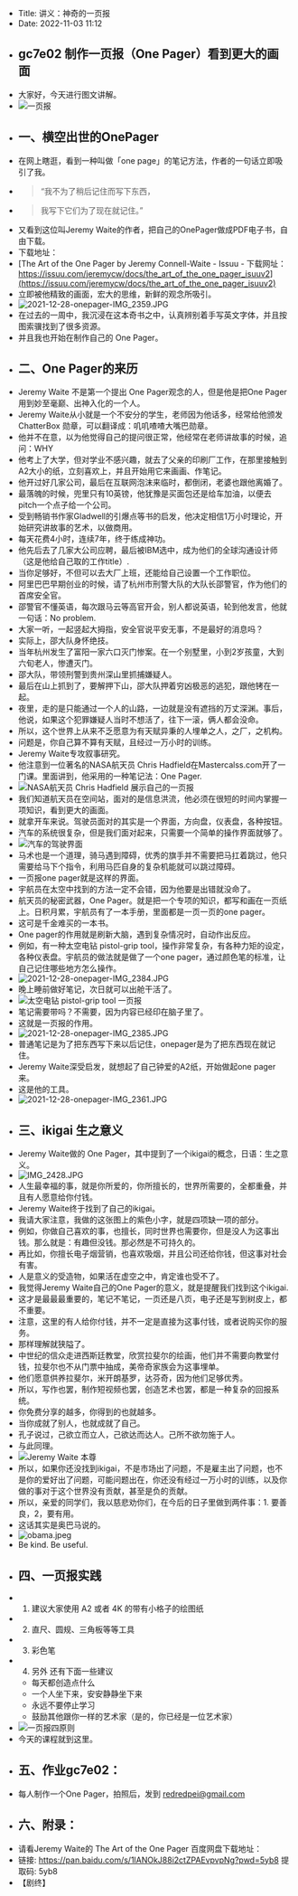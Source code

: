 - Title: 讲义：神奇的一页报
- Date: 2022-11-03 11:12
- ## gc7e02  制作一页报（One Pager）看到更大的画面
- 大家好，今天进行图文讲解。
- ![一页报](https://s2.loli.net/2022/01/01/6mKE15wV3k9ylXu.jpg)
- ## 一、横空出世的OnePager
- 在网上瞎逛，看到一种叫做「one page」的笔记方法，作者的一句话立即吸引了我。
- > “我不为了稍后记住而写下东西，
- > 我写下它们为了现在就记住。”
- 又看到这位叫Jeremy Waite的作者，把自己的OnePager做成PDF电子书，自由下载。
- 下载地址：
- [The Art of the One Pager by Jeremy Connell-Waite - Issuu - 下载网址：https://issuu.com/jeremycw/docs/the_art_of_the_one_pager_isuuv2](https://issuu.com/jeremycw/docs/the_art_of_the_one_pager_isuuv2)
- 立即被他精致的画面，宏大的思维，新鲜的观念所吸引。
- ![2021-12-28-onepager-IMG_2359.JPG](https://s2.loli.net/2022/01/01/vBUno8jgyAN6s4q.jpg)
- 在过去的一周中，我沉浸在这本奇书之中，认真辨别着手写英文字体，并且按图索骥找到了很多资源。
- 并且我也开始在制作自己的 One Pager。
- ## 二、One Pager的来历
- Jeremy Waite 不是第一个提出 One Pager观念的人，但是他是把One Pager用到妙至毫巅、出神入化的一个人。
- Jeremy Waite从小就是一个不安分的学生，老师因为他话多，经常给他颁发ChatterBox 勋章，可以翻译成：叽叽喳喳大嘴巴勋章。
- 他并不在意，以为他觉得自己的提问很正常，他经常在老师讲故事的时候，追问：WHY
- 他考上了大学，但对学业不感兴趣，就去了父亲的印刷厂工作，在那里接触到A2大小的纸，立刻喜欢上，并且开始用它来画画、作笔记。
- 他开过好几家公司，最后在互联网泡沫来临时，都倒闭，老婆也跟他离婚了。
- 最落魄的时候，兜里只有10英镑，他犹豫是买面包还是给车加油，以便去pitch一个点子给一个公司。
- 受到畅销书作家Gladwell的引爆点等书的启发，他决定相信1万小时理论，开始研究讲故事的艺术，以做商用。
- 每天花费4小时，连续7年，终于练成神功。
- 他先后去了几家大公司应聘，最后被IBM选中，成为他们的全球沟通设计师（这是他给自己取的工作title）.
- 当你足够好，不但可以去大厂上班，还能给自己设置一个工作职位。
- 阿里巴巴早期创业的时候，请了杭州市刑警大队的大队长邵警官，作为他们的首席安全官。
- 邵警官不懂英语，每次跟马云等高官开会，别人都说英语，轮到他发言，他就一句话：No problem.
- 大家一听，一起竖起大拇指，安全官说平安无事，不是最好的消息吗？
- 实际上，邵大队身怀绝技。
- 当年杭州发生了富阳一家六口灭门惨案。在一个别墅里，小到2岁孩童，大到六旬老人，惨遭灭门。
- 邵大队，带领刑警到贵州深山里抓捕嫌疑人。
- 最后在山上抓到了，要解押下山，邵大队押着穷凶极恶的逃犯，跟他铐在一起。
- 夜里，走的是只能通过一个人的山路，一边就是没有遮挡的万丈深渊。事后，他说，如果这个犯罪嫌疑人当时不想活了，往下一滚，俩人都会没命。
- 所以，这个世界上从来不乏愿意为有天赋异秉的人埋单之人，之厂，之机构。
- 问题是，你自己算不算有天赋，且经过一万小时的训练。
- Jeremy Waite专攻叙事研究。
- 他注意到一位著名的NASA航天员 Chris Hadfield在Mastercalss.com开了一门课。里面讲到，他采用的一种笔记法：One Pager.
- ![NASA航天员 Chris Hadfield 展示自己的一页报](https://s2.loli.net/2022/01/01/7naYW6DQ9K1CZEV.png)
- 我们知道航天员在空间站，面对的是信息洪流，他必须在很短的时间内掌握一项知识，看到更大的画面。
- 就拿开车来说。驾驶员面对的其实是一个界面，方向盘，仪表盘，各种按钮。
- 汽车的系统很复杂，但是我们面对起来，只需要一个简单的操作界面就够了。
- ![汽车的驾驶界面](https://s2.loli.net/2022/01/01/GNRhAk7eUMFo1zs.png)
- 马术也是一个道理，骑马遇到障碍，优秀的旗手并不需要把马扛着跳过，他只需要给马下个指令，利用马匹自身的复杂机能就可以跳过障碍。
- 一页报one pager就是这样的界面。
- 宇航员在太空中找到的方法一定不会错，因为他要是出错就没命了。
- 航天员的秘密武器，One Pager。就是把一个专项的知识，都写和画在一页纸上。日积月累，宇航员有了一本手册，里面都是一页一页的one pager。
- 这可是千金难买的一本书。
- One pager的作用就是刷新大脑，遇到复杂情况时，自动作出反应。
- 例如，有一种太空电钻 pistol-grip tool，操作非常复杂，有各种力矩的设定，各种仪表盘。宇航员的做法就是做了一个one pager，通过颜色笔的标准，让自己记住哪些地方怎么操作。
- ![2021-12-28-onepager-IMG_2384.JPG](https://s2.loli.net/2022/01/01/vTuKFmLWEzYXCsk.jpg)
- 晚上睡前做好笔记，次日就可以出舱干活了。
- ![太空电钻 pistol-grip tool 一页报](https://s2.loli.net/2022/01/01/YmNCHUWOdtk8vQh.png)
- 笔记需要带吗？不需要，因为内容已经印在脑子里了。
- 这就是一页报的作用。
- ![2021-12-28-onepager-IMG_2385.JPG](https://s2.loli.net/2022/01/01/pwSL489M7ge5cjh.jpg)
- 普通笔记是为了把东西写下来以后记住，onepager是为了把东西现在就记住。
- Jeremy Waite深受启发，就想起了自己钟爱的A2纸，开始做起one pager来。
- 这是他的工具。
- ![2021-12-28-onepager-IMG_2361.JPG](https://s2.loli.net/2022/01/01/OIL6fDUxitKEFMQ.jpg)
- ## 三、ikigai 生之意义
- Jeremy Waite做的 One Pager，其中提到了一个ikigai的概念，日语：生之意义。
- ![IMG_2428.JPG](https://s2.loli.net/2022/01/01/ruZXdWOGiHoj12T.jpg)
- 人生最幸福的事，就是你所爱的，你所擅长的，世界所需要的，全都重叠，并且有人愿意给你付钱。
- Jeremy Waite终于找到了自己的ikigai。
- 我请大家注意，我做的这张图上的紫色小字，就是四项缺一项的部分。
- 例如，你做自己喜欢的事，也擅长，同时世界也需要你，但是没人为这事出钱。那么就是：有趣但没钱。那必然是不可持久的。
- 再比如，你擅长电子烟营销，也喜欢吸烟，并且公司还给你钱，但这事对社会有害。
- 人是意义的受造物，如果活在虚空之中，肯定谁也受不了。
- 我觉得Jeremy Waite自己的One Pager的意义，就是提醒我们找到这个ikigai.
- 这才是最最最重要的，笔记不笔记，一页还是八页，电子还是写到树皮上，都不重要。
- 注意，这里的有人给你付钱，并不一定是直接为这事付钱，或者说购买你的服务。
- 那样理解就狭隘了。
- 中世纪的信众走进西斯廷教堂，欣赏拉斐尔的绘画，他们并不需要向教堂付钱，拉斐尔也不从门票中抽成，美帝奇家族会为这事埋单。
- 他们愿意供养拉斐尔，米开朗基罗，达芬奇，因为他们足够优秀。
- 所以，写作也罢，制作短视频也罢，创造艺术也罢，都是一种复杂的回报系统。
- 你免费分享的越多，你得到的也就越多。
- 当你成就了别人，也就成就了自己。
- 孔子说过，己欲立而立人，己欲达而达人。己所不欲勿施于人。
- 与此同理。
- ![Jeremy Waite 本尊](https://s2.loli.net/2022/01/01/Er8XfpB9e7Ptu6Y.png)
- 所以，如果你还没找到ikigai，不是市场出了问题，不是雇主出了问题，也不是你的爱好出了问题，可能问题出在，你还没有经过一万小时的训练，以及你做的事对于这个世界没有贡献，甚至是负的贡献。
- 所以，亲爱的同学们，我以慈悲劝你们，在今后的日子里做到两件事：1. 要善良，2，要有用。
- 这话其实是奥巴马说的。
- ![ obama.jpeg](https://s2.loli.net/2022/01/01/yjOdWl2u97IU8kB.jpg)
- Be kind. Be useful.
- ## 四、一页报实践
- 1. 建议大家使用 A2 或者 4K 的带有小格子的绘图纸
- 2. 直尺、圆规、三角板等等工具
- 3. 彩色笔
- 4. 另外 还有下面一些建议
    - 每天都创造点什么
    - 一个人坐下来，安安静静坐下来
    - 永远不要停止学习
    - 鼓励其他跟你一样的艺术家（是的，你已经是一位艺术家）
- ![一页报四原则](https://s2.loli.net/2022/01/01/3gj9J6oyvu27OVt.png)
- 今天的课程就到这里。
- ## 五、作业gc7e02：
- 每人制作一个One Pager，拍照后，发到 redredpei@gmail.com
- ## 六、附录：
- 请看Jeremy Waite的 The Art of the One Pager 百度网盘下载地址：
- 链接: https://pan.baidu.com/s/1lANOkJ88i2ctZPAEvpvpNg?pwd=5yb8 提取码: 5yb8 
- 【剧终】
